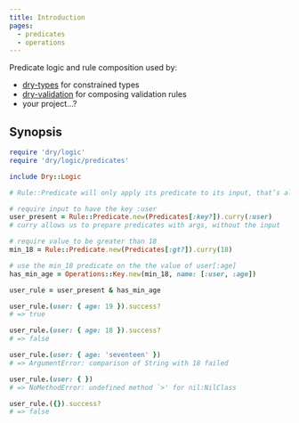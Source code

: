 ```yaml
---
title: Introduction
pages:
  - predicates
  - operations
---
```


Predicate logic and rule composition used by:

- [dry-types](https://github.com/dry-rb/dry-types) for constrained types
- [dry-validation](https://github.com/dry-rb/dry-validation) for composing validation rules
- your project...?

## Synopsis

```ruby
require 'dry/logic'
require 'dry/logic/predicates'

include Dry::Logic

# Rule::Predicate will only apply its predicate to its input, that’s all

# require input to have the key :user
user_present = Rule::Predicate.new(Predicates[:key?]).curry(:user)
# curry allows us to prepare predicates with args, without the input

# require value to be greater than 18
min_18 = Rule::Predicate.new(Predicates[:gt?]).curry(18)

# use the min_18 predicate on the the value of user[:age]
has_min_age = Operations::Key.new(min_18, name: [:user, :age])

user_rule = user_present & has_min_age

user_rule.(user: { age: 19 }).success?
# => true

user_rule.(user: { age: 18 }).success?
# => false

user_rule.(user: { age: 'seventeen' })
# => ArgumentError: comparison of String with 18 failed

user_rule.(user: { })
# => NoMethodError: undefined method `>' for nil:NilClass

user_rule.({}).success?
# => false
```
